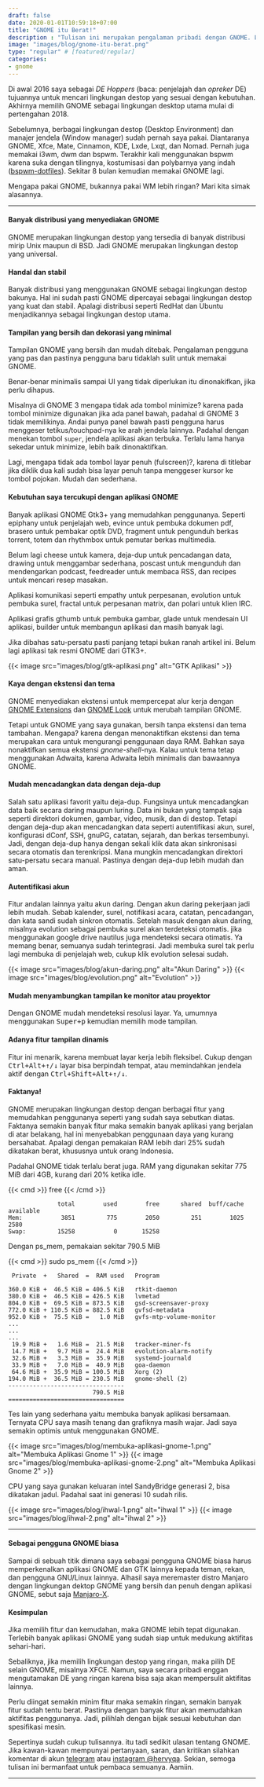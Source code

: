 ```yaml
---
draft: false
date: 2020-01-01T10:59:18+07:00
title: "GNOME itu Berat!"
description : "Tulisan ini merupakan pengalaman pribadi dengan GNOME. Lingkungan destop yang sederhana, kuat, dan elegan. Mengapa pakai GNOME, bukannya lebih berat? Mari kita simak."
image: "images/blog/gnome-itu-berat.png"
type: "regular" # [featured/regular]
categories:
- gnome
---
```


Di awal 2016 saya sebagai _DE Hoppers_ (baca: penjelajah dan _opreker_ DE) tujuannya untuk mencari lingkungan destop yang sesuai dengan kebutuhan. Akhirnya memilih GNOME sebagai lingkungan desktop utama mulai di pertengahan 2018.

Sebelumnya, berbagai lingkungan destop (Desktop Environment) dan manajer jendela (Window manager) sudah pernah saya pakai. Diantaranya GNOME, Xfce, Mate, Cinnamon, KDE, Lxde, Lxqt, dan Nomad. Pernah juga memakai i3wm, dwm dan bspwm. Terakhir kali menggunakan bspwm karena suka dengan tilingnya, kostumisasi dan polybarnya yang indah ([bspwm-dotfiles](https://gitlab.com/hervyqa/bspwm-dotfiles.git/)). Sekitar 8 bulan kemudian memakai GNOME lagi.

Mengapa pakai GNOME, bukannya pakai WM lebih ringan? Mari kita simak alasannya.

***

#### Banyak distribusi yang menyediakan GNOME

GNOME merupakan lingkungan destop yang tersedia di banyak distribusi mirip Unix maupun di BSD. Jadi GNOME merupakan lingkungan destop yang universal.

#### Handal dan stabil

Banyak distribusi yang menggunakan GNOME sebagai lingkungan destop bakunya. Hal ini sudah pasti GNOME dipercayai sebagai lingkungan destop yang kuat dan stabil. Apalagi distribusi seperti RedHat dan Ubuntu menjadikannya sebagai lingkungan destop utama.

#### Tampilan yang bersih dan dekorasi yang minimal

Tampilan GNOME yang bersih dan mudah ditebak. Pengalaman pengguna yang pas dan pastinya pengguna baru tidaklah sulit untuk memakai GNOME.

Benar-benar minimalis sampai UI yang tidak diperlukan itu dinonakifkan, jika perlu dihapus.

Misalnya di GNOME 3 mengapa tidak ada tombol minimize? karena pada tombol minimize digunakan jika ada panel bawah, padahal di GNOME 3 tidak memilikinya. Andai punya panel bawah pasti pengguna harus menggeser tetikus/touchpad-nya ke arah jendela lainnya. Padahal dengan menekan tombol `super`, jendela aplikasi akan terbuka. Terlalu lama hanya sekedar untuk minimize, lebih baik dinonaktifkan.

Lagi, mengapa tidak ada tombol layar penuh (fulscreen)?, karena di titlebar jika diklik dua kali sudah bisa layar penuh tanpa menggeser kursor ke tombol pojokan. Mudah dan sederhana.

#### Kebutuhan saya tercukupi dengan aplikasi GNOME

Banyak aplikasi GNOME Gtk3+ yang memudahkan penggunanya. Seperti epiphany untuk penjelajah web, evince untuk pembuka dokumen pdf, brasero untuk pembakar optik DVD, fragment untuk pengunduh berkas torrent, totem dan rhythmbox untuk pemutar berkas multimedia.

Belum lagi cheese untuk kamera, deja-dup untuk pencadangan data, drawing untuk menggambar sederhana, poscast untuk mengunduh dan mendengarkan podcast, feedreader untuk membaca RSS, dan recipes untuk mencari resep masakan.

Aplikasi komunikasi seperti empathy untuk perpesanan, evolution untuk pembuka surel, fractal untuk perpesanan matrix, dan polari untuk klien IRC.

Aplikasi grafis gthumb untuk pembuka gambar, glade untuk mendesain UI aplikasi, builder untuk membangun aplikasi dan masih banyak lagi.

Jika dibahas satu-persatu pasti panjang tetapi bukan ranah artikel ini. Belum lagi aplikasi tak resmi GNOME dari GTK3+.

{{< image src="images/blog/gtk-aplikasi.png" alt="GTK Aplikasi" >}}

#### Kaya dengan ekstensi dan tema

GNOME menyediakan ekstensi untuk mempercepat alur kerja dengan [GNOME Extensions](https://extensions.gnome.org) dan [GNOME Look](https://gnome-look.org) untuk merubah tampilan GNOME.

Tetapi untuk GNOME yang saya gunakan, bersih tanpa ekstensi dan tema tambahan. Mengapa? karena dengan menonaktifkan ekstensi dan tema merupakan cara untuk mengurangi penggunaan daya RAM. Bahkan saya nonaktifkan semua ekstensi _gnome-shell_-nya. Kalau untuk tema tetap menggunakan Adwaita, karena Adwaita lebih minimalis dan bawaannya GNOME.

#### Mudah mencadangkan data dengan deja-dup

Salah satu aplikasi favorit yaitu deja-dup. Fungsinya untuk mencadangkan data baik secara daring maupun luring. Data ini bukan yang tampak saja seperti direktori dokumen, gambar, video, musik, dan di destop. Tetapi dengan deja-dup akan mencadangkan data seperti autentifikasi akun, surel, konfigurasi dConf, SSH, gnuPG, catatan, sejarah, dan berkas tersembunyi. Jadi, dengan deja-dup hanya dengan sekali klik data akan sinkronisasi secara otomatis dan terenkripsi. Mana mungkin mencadangkan direktori satu-persatu secara manual. Pastinya dengan deja-dup lebih mudah dan aman.

#### Autentifikasi akun

Fitur andalan lainnya yaitu akun daring. Dengan akun daring pekerjaan jadi lebih mudah. Sebab kalender, surel, notifikasi acara, catatan, pencadangan, dan kata sandi sudah sinkron otomatis. Setelah masuk dengan akun daring, misalnya evolution sebagai pembuka surel akan terdeteksi otomatis. jika menggunakan google drive nautilus juga mendeteksi secara otimatis. Ya memang benar, semuanya sudah terintegrasi. Jadi membuka surel tak perlu lagi membuka di penjelajah web, cukup klik evolution selesai sudah.

{{< image src="images/blog/akun-daring.png" alt="Akun Daring" >}}
{{< image src="images/blog/evolution.png" alt="Evolution" >}}

#### Mudah menyambungkan tampilan ke monitor atau proyektor

Dengan GNOME mudah mendeteksi resolusi layar. Ya, umumnya menggunakan <kbd><kbd>Super</kbd>+<kbd>p</kbd></kbd> kemudian memilih mode tampilan.

#### Adanya fitur tampilan dinamis

Fitur ini menarik, karena membuat layar kerja lebih fleksibel. Cukup dengan <kbd><kbd>Ctrl</kbd>+<kbd>Alt</kbd>+<kbd>↑</kbd>/<kbd>↓</kbd></kbd> layar bisa berpindah tempat, atau memindahkan jendela aktif dengan <kbd><kbd>Ctrl</kbd>+<kbd>Shift</kbd>+<kbd>Alt</kbd>+<kbd>↑</kbd>/<kbd>↓</kbd></kbd>.

#### Faktanya!

GNOME merupakan lingkungan destop dengan berbagai fitur yang memudahkan penggunanya seperti yang sudah saya sebutkan diatas. Faktanya semakin banyak fitur maka semakin banyak aplikasi yang berjalan di atar belakang, hal ini menyebabkan penggunaan daya yang kurang bersahabat. Apalagi dengan pemakaian RAM lebih dari 25% sudah dikatakan berat, khususnya untuk orang Indonesia.

Padahal GNOME tidak terlalu berat juga. RAM yang digunakan sekitar 775 MiB dari 4GB, kurang dari 20% ketika idle.

{{< cmd >}}
free
{{< /cmd >}}

```
              total        used        free      shared  buff/cache   available
Mem:           3851         775        2050         251        1025        2580
Swap:         15258           0       15258
```

Dengan ps_mem, pemakaian sekitar 790.5 MiB

{{< cmd >}}
sudo ps_mem
{{< /cmd >}}

```
 Private  +   Shared  =  RAM used	Program

360.0 KiB +  46.5 KiB = 406.5 KiB	rtkit-daemon
380.0 KiB +  46.5 KiB = 426.5 KiB	lvmetad
804.0 KiB +  69.5 KiB = 873.5 KiB	gsd-screensaver-proxy
772.0 KiB + 110.5 KiB = 882.5 KiB	gvfsd-metadata
952.0 KiB +  75.5 KiB =   1.0 MiB	gvfs-mtp-volume-monitor
...
...
...
 19.9 MiB +   1.6 MiB =  21.5 MiB	tracker-miner-fs
 14.7 MiB +   9.7 MiB =  24.4 MiB	evolution-alarm-notify
 32.6 MiB +   3.3 MiB =  35.9 MiB	systemd-journald
 33.9 MiB +   7.0 MiB =  40.9 MiB	goa-daemon
 64.6 MiB +  35.9 MiB = 100.5 MiB	Xorg (2)
194.0 MiB +  36.5 MiB = 230.5 MiB	gnome-shell (2)
---------------------------------
                        790.5 MiB
=================================
```

Tes lain yang sederhana yaitu membuka banyak aplikasi bersamaan. Ternyata CPU saya masih tenang dan grafiknya masih wajar. Jadi saya semakin optimis untuk menggunakan GNOME.

{{< image src="images/blog/membuka-aplikasi-gnome-1.png" alt="Membuka Aplikasi Gnome 1" >}}
{{< image src="images/blog/membuka-aplikasi-gnome-2.png" alt="Membuka Aplikasi Gnome 2" >}}

CPU yang saya gunakan keluaran intel SandyBridge generasi 2, bisa dikatakan jadul. Padahal saat ini generasi 10 sudah rilis.

{{< image src="images/blog/ihwal-1.png" alt="ihwal 1" >}}
{{< image src="images/blog/ihwal-2.png" alt="ihwal 2" >}}

***

#### Sebagai pengguna GNOME biasa

Sampai di sebuah titik dimana saya sebagai pengguna GNOME biasa harus memperkenalkan aplikasi GNOME dan GTK lainnya kepada teman, rekan, dan pengguna GNU/Linux lainnya. Alhasil saya meremaster distro Manjaro dengan lingkungan dektop GNOME yang bersih dan penuh dengan aplikasi GNOME, sebut saja [Manjaro-X](https://manjaro-x.netlify.com).

#### Kesimpulan

Jika memilih fitur dan kemudahan, maka GNOME lebih tepat digunakan. Terlebih banyak aplikasi GNOME yang sudah siap untuk medukung aktifitas sehari-hari.

Sebaliknya, jika memilih lingkungan destop yang ringan, maka pilih DE selain GNOME, misalnya XFCE. Namun, saya secara pribadi enggan mengutamakan DE yang ringan karena bisa saja akan mempersulit aktifitas lainnya.

Perlu diingat semakin minim fitur maka semakin ringan, semakin banyak fitur sudah tentu berat. Pastinya dengan banyak fitur akan memudahkan aktifitas penggunanya. Jadi, pilihlah dengan bijak sesuai kebutuhan dan spesifikasi mesin.

Sepertinya sudah cukup tulisannya. itu tadi sedikit ulasan tentang GNOME. Jika kawan-kawan mempunyai pertanyaan, saran, dan kritikan silahkan komentar di akun [telegram](https://t.me/hervyqa) atau [instagram @hervyqa](https://instagram.com/hervyqa). Sekian, semoga tulisan ini bermanfaat untuk pembaca semuanya. Aamiin.

***
